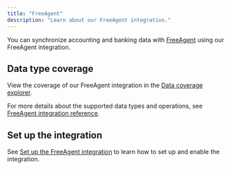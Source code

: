 ```yaml
---
title: "FreeAgent"
description: "Learn about our FreeAgent integration."
---
```


You can synchronize accounting and banking data with <a className="external" href="https://www.freeagent.com/" target="_blank">FreeAgent</a> using our FreeAgent integration.

## Data type coverage

View the coverage of our FreeAgent integration in the <a className="external" href="https://knowledge.codat.io/supported-features/accounting?view=tab-by-integration&integrationKey=fbrh" target="_blank">Data coverage explorer</a>.

For more details about the supported data types and operations, see [FreeAgent integration reference](/integrations/accounting/freeagent/freeagent-integration-reference).

## Set up the integration

See [Set up the FreeAgent integration](/integrations/accounting/freeagent/accounting-freeagent-setup) to learn how to set up and enable the integration.
